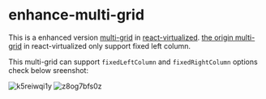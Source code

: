 # enhance-multi-grid
This is a enhanced version [multi-grid](https://github.com/bvaughn/react-virtualized/tree/master/source/MultiGrid) in [react-virtualized](https://github.com/bvaughn/react-virtualized).
[the origin multi-grid](https://bvaughn.github.io/react-virtualized/#/components/MultiGrid) in react-virtualized only support fixed left column.

This multi-grid can support `fixedLeftColumn` and `fixedRightColumn` options
check below sreenshot:

![k5reiwqi1y](https://user-images.githubusercontent.com/7593506/30508739-6211a114-9ad0-11e7-997d-ac5a98ab3f40.gif)
![z8og7bfs0z](https://user-images.githubusercontent.com/7593506/30508745-8b0426d2-9ad0-11e7-8378-5b4c1ace4f8b.gif)


